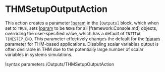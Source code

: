 # THMSetupOutputAction

This action creates a parameter [!param](/Outputs/disable_scalars_in_console) in the `[Outputs]` block,
which when set to `TRUE`, sets [!param](/Outputs/Console/execute_scalars_on) to be `NONE`
for all [framework:Console.md] objects, overriding the user-specified value, which has a
default of `INITIAL TIMESTEP_END`. This parameter effectively changes the default
for the [!param](/Outputs/Console/execute_scalars_on) parameter for THM-based
applications. Disabling scalar variables output is often desirable in THM due
to the potentially large number of scalar variables in systems simulations.

!syntax parameters /Outputs/THMSetupOutputAction
